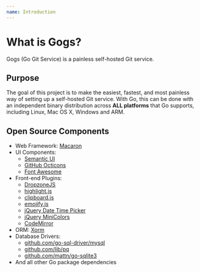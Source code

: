 ```yaml
---
name: Introduction
---
```


# What is Gogs?

Gogs (Go Git Service) is a painless self-hosted Git service.

## Purpose

The goal of this project is to make the easiest, fastest, and most painless way of setting up a self-hosted Git service. With Go, this can be done with an independent binary distribution across **ALL platforms** that Go supports, including Linux, Mac OS X, Windows and ARM.

## Open Source Components

- Web Framework: [Macaron](http://go-macaron.com)
- UI Components:
    - [Semantic UI](http://semantic-ui.com/)
    - [GitHub Octicons](https://octicons.github.com/)
    - [Font Awesome](http://fontawesome.io/)
- Front-end Plugins:
    - [DropzoneJS](http://www.dropzonejs.com/)
    - [highlight.js](https://highlightjs.org/)
    - [clipboard.js](https://zenorocha.github.io/clipboard.js/)
    - [emojify.js](https://github.com/Ranks/emojify.js)
    - [jQuery Date Time Picker](https://github.com/xdan/datetimepicker)
    - [jQuery MiniColors](https://github.com/claviska/jquery-minicolors)
    - [CodeMirror](https://codemirror.net/)
- ORM: [Xorm](https://github.com/go-xorm/xorm)
- Database Drivers:
    - [github.com/go-sql-driver/mysql](https://github.com/go-sql-driver/mysql)
    - [github.com/lib/pq](https://github.com/lib/pq)
    - [github.com/mattn/go-sqlite3](https://github.com/mattn/go-sqlite3)
- And all other Go package dependencies
